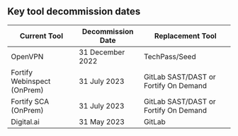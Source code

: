 ## Key tool decommission dates

|Current Tool|Decommission Date|Replacement Tool|
|---|---|---|
|OpenVPN|31 December 2022|TechPass/Seed|
|Fortify Webinspect (OnPrem)|31 July 2023|GitLab SAST/DAST or Fortify On Demand|
|Fortify SCA (OnPrem)|31 July 2023|GitLab SAST/DAST or Fortify On Demand|
|Digital.ai|31 May 2023|GitLab|
